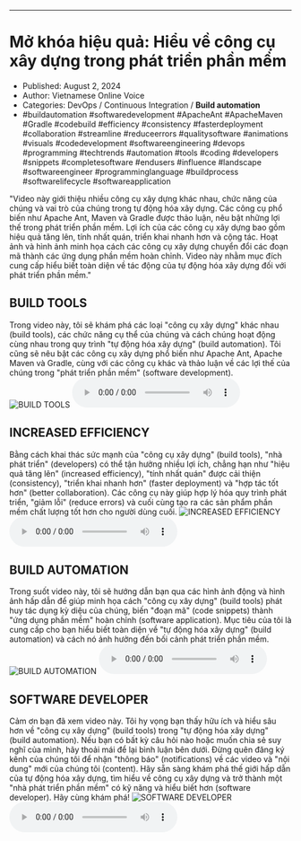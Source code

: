 
---

# Mở khóa hiệu quả: Hiểu về công cụ xây dựng trong phát triển phần mềm

- Published: August 2, 2024
- Author: Vietnamese Online Voice
- Categories: DevOps / Continuous Integration / **Build automation**
- #buildautomation #softwaredevelopment #ApacheAnt #ApacheMaven #Gradle #codebuild #efficiency #consistency #fasterdeployment #collaboration #streamline #reduceerrors #qualitysoftware #animations #visuals #codedevelopment #softwareengineering #devops #programming #techtrends #automation #tools #coding #developers #snippets #completesoftware #endusers #influence #landscape #softwareengineer #programminglanguage #buildprocess #softwarelifecycle #softwareapplication

"Video này giới thiệu nhiều công cụ xây dựng khác nhau, chức năng của chúng và vai trò của chúng trong tự động hóa xây dựng. Các công cụ phổ biến như Apache Ant, Maven và Gradle được thảo luận, nêu bật những lợi thế trong phát triển phần mềm. Lợi ích của các công cụ xây dựng bao gồm hiệu quả tăng lên, tính nhất quán, triển khai nhanh hơn và cộng tác. Hoạt ảnh và hình ảnh minh họa cách các công cụ xây dựng chuyển đổi các đoạn mã thành các ứng dụng phần mềm hoàn chỉnh. Video này nhằm mục đích cung cấp hiểu biết toàn diện về tác động của tự động hóa xây dựng đối với phát triển phần mềm."


## BUILD TOOLS

Trong video này, tôi sẽ khám phá các loại "công cụ xây dựng" khác nhau (build tools), các chức năng cụ thể của chúng và cách chúng hoạt động cùng nhau trong quy trình "tự động hóa xây dựng" (build automation). Tôi cũng sẽ nêu bật các công cụ xây dựng phổ biến như Apache Ant, Apache Maven và Gradle, cùng với các công cụ khác và thảo luận về các lợi thế của chúng trong "phát triển phần mềm" (software development).
![BUILD TOOLS](https://http-archiver-apis-production-80.schnworks.com/storage/images/transitions/2024-08-02/transition--23808097118-Montserrat-Black-4A148C.jpg)
<audio controls>
    <source src="https://http-archiver-apis-production-80.schnworks.com/storage/storage/audio/file-4775603359.mp3" type="audio/mpeg">
</audio>



## INCREASED EFFICIENCY

Bằng cách khai thác sức mạnh của "công cụ xây dựng" (build tools), "nhà phát triển" (developers) có thể tận hưởng nhiều lợi ích, chẳng hạn như "hiệu quả tăng lên" (increased efficiency), "tính nhất quán" được cải thiện (consistency), "triển khai nhanh hơn" (faster deployment) và "hợp tác tốt hơn" (better collaboration). Các công cụ này giúp hợp lý hóa quy trình phát triển, "giảm lỗi" (reduce errors) và cuối cùng tạo ra các sản phẩm phần mềm chất lượng tốt hơn cho người dùng cuối.
![INCREASED EFFICIENCY](https://http-archiver-apis-production-80.schnworks.com/storage/images/transitions/2024-08-02/transition--24576826238-Montserrat-Regular-7B1FA2.jpg)
<audio controls>
    <source src="https://http-archiver-apis-production-80.schnworks.com/storage/storage/audio/file-37775075345.mp3" type="audio/mpeg">
</audio>



## BUILD AUTOMATION

Trong suốt video này, tôi sẽ hướng dẫn bạn qua các hình ảnh động và hình ảnh hấp dẫn để giúp minh họa cách "công cụ xây dựng" (build tools) phát huy tác dụng kỳ diệu của chúng, biến "đoạn mã" (code snippets) thành "ứng dụng phần mềm" hoàn chỉnh (software application). Mục tiêu của tôi là cung cấp cho bạn hiểu biết toàn diện về "tự động hóa xây dựng" (build automation) và cách nó ảnh hưởng đến bối cảnh phát triển phần mềm.
![BUILD AUTOMATION](https://http-archiver-apis-production-80.schnworks.com/storage/images/transitions/2024-08-02/transition--31071987419-Montserrat-Black-9C27B0.jpg)
<audio controls>
    <source src="https://http-archiver-apis-production-80.schnworks.com/storage/storage/audio/file-8626579416.mp3" type="audio/mpeg">
</audio>



## SOFTWARE DEVELOPER

Cảm ơn bạn đã xem video này. Tôi hy vọng bạn thấy hữu ích và hiểu sâu hơn về "công cụ xây dựng" (build tools) trong "tự động hóa xây dựng" (build automation). Nếu bạn có bất kỳ câu hỏi nào hoặc muốn chia sẻ suy nghĩ của mình, hãy thoải mái để lại bình luận bên dưới. Đừng quên đăng ký kênh của chúng tôi để nhận "thông báo" (notifications) về các video và "nội dung" mới của chúng tôi (content). Hãy sẵn sàng khám phá thế giới hấp dẫn của tự động hóa xây dựng, tìm hiểu về công cụ xây dựng và trở thành một "nhà phát triển phần mềm" có kỹ năng và hiểu biết hơn (software developer). Hãy cùng khám phá!
![SOFTWARE DEVELOPER](https://http-archiver-apis-production-80.schnworks.com/storage/images/transitions/2024-08-02/transition-36566224110-Montserrat-SemiBold-9C27B0.jpg)
<audio controls>
    <source src="https://http-archiver-apis-production-80.schnworks.com/storage/storage/audio/file-8362133558.mp3" type="audio/mpeg">
</audio>

